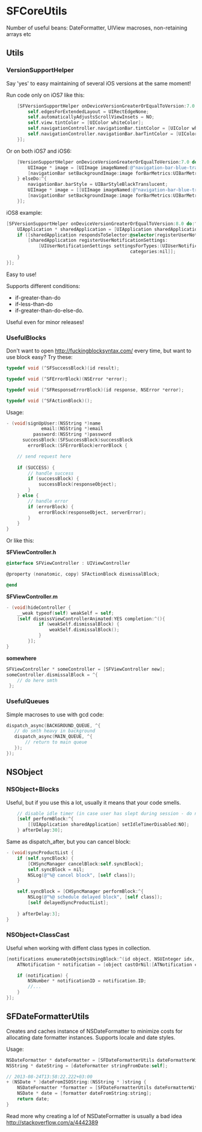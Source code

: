 # SFCoreUtils

Number of useful beans: DateFormatter, UIView macroses, non-retaining arrays etc


## Utils


### VersionSupportHelper
Say 'yes' to easy maintaining of several iOS versions at the same moment!

Run code only on iOS7 like this:

``` objective-c
    [SFVersionSupportHelper onDeviceVersionGreaterOrEqualToVersion:7.0 do:^{
        self.edgesForExtendedLayout = UIRectEdgeNone;
        self.automaticallyAdjustsScrollViewInsets = NO;
        self.view.tintColor = [UIColor whiteColor];
        self.navigationController.navigationBar.tintColor = [UIColor whiteColor];
        self.navigationController.navigationBar.barTintColor = [UIColor whiteColor];
    }];
```

Or on both iOS7 and iOS6:

``` objective-c
    [VersionSupportHelper onDeviceVersionGreaterOrEqualToVersion:7.0 do:^{
        UIImage * image = [UIImage imageNamed:@"navigation-bar-blue-transparent-ios7"];
        [navigationBar setBackgroundImage:image forBarMetrics:UIBarMetricsDefault];
    } elseDo:^{
        navigationBar.barStyle = UIBarStyleBlackTranslucent;
        UIImage * image = [[UIImage imageNamed:@"navigation-bar-blue-transparent"] resizableImageWithCapInsets:UIEdgeInsetsMake(0, 8, 0, 8)];
        [navigationBar setBackgroundImage:image forBarMetrics:UIBarMetricsDefault];
    }];
```

iOS8 example:

``` objective-c
[SFVersionSupportHelper onDeviceVersionGreaterOrEqualToVersion:8.0 do:^{
    UIApplication * sharedApplication = [UIApplication sharedApplication];
    if ([sharedApplication respondsToSelector:@selector(registerUserNotificationSettings:)]) {
        [sharedApplication registerUserNotificationSettings:
            [UIUserNotificationSettings settingsForTypes:(UIUserNotificationTypeBadge | UIUserNotificationTypeAlert | UIRemoteNotificationTypeSound)
                                              categories:nil]];
    }
}];
```

Easy to use! 

Supports different conditions:
* if-greater-than-do
* if-less-than-do 
* if-greater-than-do-else-do.

Useful even for minor releases!


### UsefulBlocks

Don't want to open http://fuckingblocksyntax.com/ every time, but want to use block easy? Try these:

``` objective-c
typedef void (^SFSuccessBlock)(id result);

typedef void (^SFErrorBlock)(NSError *error);

typedef void (^SFResponseErrorBlock)(id response, NSError *error);

typedef void (^SFActionBlock)();
```

Usage:

``` objective-c
- (void)signUpUser:(NSString *)name
             email:(NSString *)email
          password:(NSString *)password
      successBlock:(SFSuccessBlock)successBlock
        errorBlock:(SFErrorBlock)errorBlock {

    // send request here
    
    if (SUCCESS) {
    	// handle success
    	if (successBlock) {
    		successBlock(responseObject);
    	}	
    } else {
    	// handle error
        if (errorBlock) {
            errorBlock(responseObject, serverError);
        }
    }
}
```

Or like this:

**SFViewController.h**

``` objective-c
@interface SFViewController : UIViewController

@property (nonatomic, copy) SFActionBlock dismissalBlock;

@end
```

**SFViewController.m**

``` objective-c
- (void)hideController {
 	__weak typeof(self) weakSelf = self;
	[self dismissViewControllerAnimated:YES completion:^(){
            if (weakSelf.dismissalBlock) {
                weakSelf.dismissalBlock();
            }
        }];
}
```

**somewhere**

``` objective-c
SFViewController * someController = [SFViewController new];
someController.dismissalBlock = ^{
	// do here smth
 };
 ```
 
 
### UsefulQueues
 
 Simple macroses to use with gcd code:
 
 ``` objective-c
 dispatch_async(BACKGROUND_QUEUE, ^{
    // do smth heavy in background
    dispatch_async(MAIN_QUEUE, ^{
    	// return to main queue
	});
 });
 ```
 
 
 
## NSObject

### NSObject+Blocks

Useful, but if you use this a lot, usually it means that your code smells.  

``` objective-c
	// disable idle timer (in case user has slept during session - do not waste battery)
 	[self performBlock:^{
     	[[UIApplication sharedApplication] setIdleTimerDisabled:NO];
    } afterDelay:30];
```

Same as dispatch_after, but you can cancel block:

``` objective-c
- (void)syncProductList {
    if (self.syncBlock) {
        [CHSyncManager cancelBlock:self.syncBlock];
        self.syncBlock = nil;
        NSLog(@"%@ cancel block", [self class]);
    }

    self.syncBlock = [CHSyncManager performBlock:^{
        NSLog(@"%@ schedule delayed block", [self class]);
        [self delayedSyncProductList];
        
    } afterDelay:3];
}
```


### NSObject+ClassCast

Useful when working with diffent class types in collection. 

``` objective-c
[notifications enumerateObjectsUsingBlock:^(id object, NSUInteger idx, BOOL * stop) {
	ATNotification * notification = [object castOrNil:[ATNotification class]];

	if (notification) {
		NSNumber * notificationID = notification.ID;
		//...
	}
}];
```


## SFDateFormatterUtils

Creates and caches instance of NSDateFormatter to minimize costs for allocating date formatter instances. Supports locale and date styles.

Usage:

``` objective-c
NSDateFormatter * dateFormatter = [SFDateFormatterUtils dateFormatterWithFormat:@"MMMM dd, yyyy" andLocale:@"en_US_POSIX"];
NSString * dateString = [dateFormatter stringFromDate:self];
```

``` objective-c
// 2013-08-24T13:58:22.222+03:00
+ (NSDate * )dateFromISOString:(NSString * )string {
    NSDateFormatter *formatter = [SFDateFormatterUtils dateFormatterWithFormat:@"yyyy-MM-dd'T'HH:mm:ss.SSSZZZZZ"];
    NSDate * date = [formatter dateFromString:string];
    return date;
}
```

Read more why creating a lof of NSDateFormatter is usually a bad idea
http://stackoverflow.com/a/4442389

